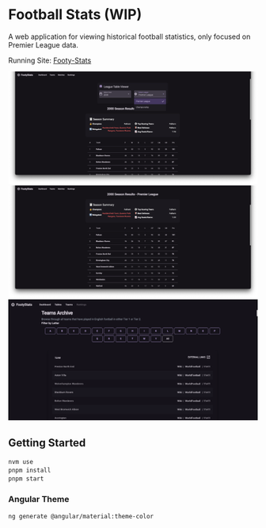 # Football Stats (WIP)

A web application for viewing historical football statistics, only focused on Premier League data.

Running Site: [Footy-Stats](https://dills122.github.io/footy-stats/dashboard)

![Screenshot Current UI 1](./screenshots/screenshot-1.png)
![Screenshot Current UI 1](./screenshots/screenshot-2.png)
![Screenshot Current UI 1](./screenshots/screenshot-3.png)

## Getting Started

```bash
nvm use
pnpm install
pnpm start
```

### Angular Theme

```bash
ng generate @angular/material:theme-color
```
